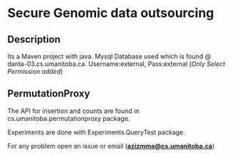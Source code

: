 # Secure Genomic data outsourcing


## Description

Its a Maven project with java. Mysql Database used which is found @ danta-03.cs.umanitoba.ca. Username:external, Pass:external (*Only Select Permission added*)

## PermutationProxy

The API for insertion and counts are found in cs.umanitoba.permutationproxy package.

Experiments are done with Experiments.QueryTest package.


For any problem open an issue or email (**azizmma@cs.umanitoba.ca**)